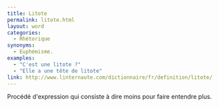 ```yaml
---
title: Litote
permalink: litote.html
layout: word
categories:
  - Rhétorique
synonyms:
  - Euphémisme.
examples:
  - "C'est une litote ?"
  - "Elle a une tête de litote"
link: http://www.linternaute.com/dictionnaire/fr/definition/litote/
---
```


Procédé d'expression qui consiste à dire moins pour faire entendre plus.

